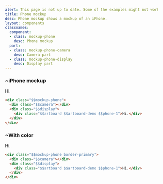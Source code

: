 ```yaml
---
alert: This page is not up to date. Some of the examples might not work as expected.
title: Phone mockup
desc: Phone mockup shows a mockup of an iPhone.
layout: components
classnames:
  component:
  - class: mockup-phone
    desc: Phone mockup
  part:
  - class: mockup-phone-camera
    desc: Camera part
  - class: mockup-phone-display
    desc: Display part
---
```


<script>
  import Component from "$components/Component.svelte"
</script>

### ~iPhone mockup
<div class="mockup-phone">
  <div class="camera"></div>
  <div class="display">
    <div class="artboard artboard-demo phone-1">Hi.</div>
  </div>
</div>

```html
<div class="$$mockup-phone">
  <div class="$$camera"></div>
  <div class="$$display">
    <div class="$$artboard $$artboard-demo $$phone-1">Hi.</div>
  </div>
</div>
```


### ~With color
<div class="mockup-phone border-primary">
  <div class="camera"></div>
  <div class="display">
    <div class="artboard artboard-demo phone-1">Hi.</div>
  </div>
</div>

```html
<div class="$$mockup-phone border-primary">
  <div class="$$camera"></div>
  <div class="$$display">
    <div class="$$artboard $$artboard-demo $$phone-1">Hi.</div>
  </div>
</div>
```
